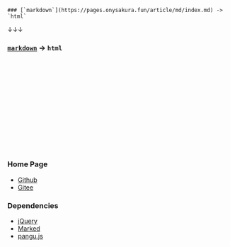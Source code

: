 ```
### [`markdown`](https://pages.onysakura.fun/article/md/index.md) -> `html`
```
↓↓↓
### [`markdown`](https://pages.onysakura.fun/article/md/index.md) -> `html`

<br/>
<br/>
<br/>
<br/>
<br/>
<br/>
<br/>
<br/>
<br/>
<br/>
<br/>
<br/>

### Home Page
- [Github](https://github.com/gjp0609/gjp0609.github.io)
- [Gitee](https://gitee.com/gjp0609/gjp0609.github.io)

### Dependencies
- [jQuery](https://github.com/jquery/jquery/)
- [Marked](https://github.com/markedjs/marked/)
- [pangu.js](https://github.com/vinta/pangu.js/)
